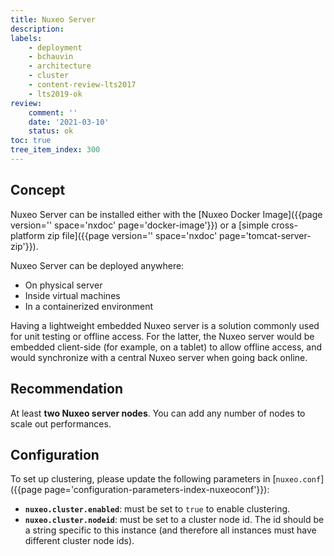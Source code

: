 ```yaml
---
title: Nuxeo Server
description:
labels:
    - deployment
    - bchauvin
    - architecture
    - cluster
    - content-review-lts2017
    - lts2019-ok
review:
    comment: ''
    date: '2021-03-10'
    status: ok
toc: true
tree_item_index: 300
---
```


## Concept

Nuxeo Server can be installed either with the [Nuxeo Docker Image]({{page version='' space='nxdoc' page='docker-image'}}) or a [simple cross-platform zip file]({{page version='' space='nxdoc' page='tomcat-server-zip'}}).

Nuxeo Server can be deployed anywhere:
- On physical server
- Inside virtual machines
- In a containerized environment

Having a lightweight embedded Nuxeo server is a solution commonly used for unit testing or offline access. For the latter, the Nuxeo server would be embedded client-side (for example, on a tablet) to allow offline access, and would synchronize with a central Nuxeo server when going back online.

## Recommendation

At least **two Nuxeo server nodes**. You can add any number of nodes to scale out performances.

## Configuration

To set up clustering, please update the following parameters in [`nuxeo.conf`]({{page page='configuration-parameters-index-nuxeoconf'}}):

- **`nuxeo.cluster.enabled`**: must be set to `true` to enable clustering.
- **`nuxeo.cluster.nodeid`**: must be set to a cluster node id. The id should be a string specific to this instance (and therefore all instances must have different cluster node ids).

